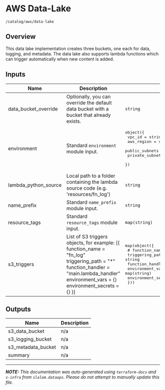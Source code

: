 
# AWS Data-Lake

`/catalog/aws/data-lake`

## Overview


This data lake implementation creates three buckets, one each for data, logging, and metadata. The data lake also supports lambda functions which can
trigger automatically when new content is added.

## Inputs

| Name | Description | Type | Default | Required |
|------|-------------|------|---------|:-----:|
| data\_bucket\_override | Optionally, you can override the default data bucket with a bucket that already exists. | `string` | n/a | yes |
| environment | Standard `environment` module input. | <pre>object({<br>    vpc_id          = string<br>    aws_region      = string<br>    public_subnets  = list(string)<br>    private_subnets = list(string)<br>  })</pre> | n/a | yes |
| lambda\_python\_source | Local path to a folder containing the lambda source code (e.g. 'resources/fn\_log') | `string` | n/a | yes |
| name\_prefix | Standard `name_prefix` module input. | `string` | n/a | yes |
| resource\_tags | Standard `resource_tags` module input. | `map(string)` | n/a | yes |
| s3\_triggers | List of S3 triggers objects, for example: [{   function\_name       = "fn\_log"   triggering\_path     = "\*"   function\_handler    = "main.lambda\_handler"   environment\_vars    = {}   environment\_secrets = {} }] | <pre>map(object({<br>    # function_name       = string<br>    triggering_path     = string<br>    function_handler    = string<br>    environment_vars    = map(string)<br>    environment_secrets = map(string)<br>  }))</pre> | `{}` | no |

## Outputs

| Name | Description |
|------|-------------|
| s3\_data\_bucket | n/a |
| s3\_logging\_bucket | n/a |
| s3\_metadata\_bucket | n/a |
| summary | n/a |

---------------------

_**NOTE:** This documentation was auto-generated using
`terraform-docs` and `s-infra` from `slalom.dataops`.
Please do not attempt to manually update this file._
